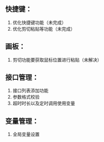## 快捷键：
  1. 优化快捷键功能（未完成）
  2. 优化剪切粘贴等功能（未完成）
## 画板：
  1. 剪切功能要获取鼠标位置进行粘贴（未解决）
## 接口管理：
  1. 接口列表添加功能
  2. 参数格式校验
  3. 超时时长以及定时调用使用变量
## 变量管理：
  1. 全局变量设置